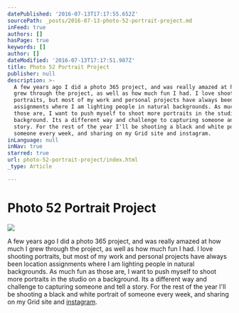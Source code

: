 ```yaml
---
datePublished: '2016-07-13T17:17:55.652Z'
sourcePath: _posts/2016-07-13-photo-52-portrait-project.md
inFeed: true
authors: []
hasPage: true
keywords: []
author: []
dateModified: '2016-07-13T17:17:51.987Z'
title: Photo 52 Portrait Project
publisher: null
description: >-
  A few years ago I did a photo 365 project, and was really amazed at how much I
  grew through the project, as well as how much fun I had. I love shooting
  portraits, but most of my work and personal projects have always been location
  assignments where I am lighting people in natural backgrounds. As much fun as
  those are, I want to push myself to shoot more portraits in the studio on a
  background. Its a different way and challenge to capturing someone and tell a
  story. For the rest of the year I'll be shooting a black and white portrait of
  someone every week, and sharing on my Grid site and instagram.
inLanguage: null
inNav: true
starred: true
url: photo-52-portrait-project/index.html
_type: Article

---
```

# Photo 52 Portrait Project
![](https://the-grid-user-content.s3-us-west-2.amazonaws.com/ef7d2d6b-b29c-4648-b1f1-0535f84bcc3a.jpg)

A few years ago I did a photo 365 project, and was really amazed at how much I grew through the project, as well as how much fun I had. I love shooting portraits, but most of my work and personal projects have always been location assignments where I am lighting people in natural backgrounds. As much fun as those are, I want to push myself to shoot more portraits in the studio on a background. Its a different way and challenge to capturing someone and tell a story. For the rest of the year I'll be shooting a black and white portrait of someone every week, and sharing on my Grid site and [instagram][0].

[0]: http://instagram.com/sethlowephoto